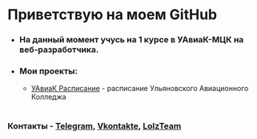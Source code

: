# Приветствую на моем GitHub

- ### На данный момент учусь на 1 курсе в УАвиаК-МЦК на веб-разработчика.
- ### Мои проекты: 
  - [УАвиаК Расписание](https://t.me/UaviakTimetableBot) - расписание Ульяновского Авиационного Колледжа
#
### Контакты - [Telegram](https://t.me/yaOwner), [Vkontakte](https://vk.com/man_ll_0), [LolzTeam](https://zelenka.guru/members/3583686/)


